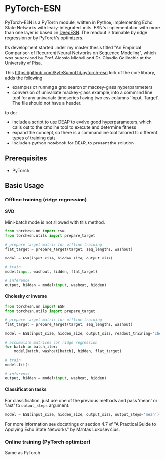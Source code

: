# PyTorch-ESN

PyTorch-ESN is a PyTorch module, written in Python, implementing Echo State Networks with leaky-integrated units. ESN's implementation with more than one layer is based on [DeepESN](https://arxiv.org/abs/1712.04323). The readout is trainable by ridge regression or by PyTorch's optimizers.

Its development started under my master thesis titled "An Empirical Comparison of Recurrent Neural Networks on Sequence Modeling", which was supervised by Prof. Alessio Micheli and Dr. Claudio Gallicchio at the University of Pisa.

This https://github.com/ByteSumoLtd/pytorch-esn fork of the core library, adds the following

- examples of running a grid search of mackey-glass hyperparameters
- conversion of univariate mackey-glass example, into a command line tool for any univariate timeseries having two csv columns 'Input, Target'. The file should not have a header.

to do:
- include a script to use DEAP to evolve good hyperparameters, which calls out to the cmdline tool to execute and determine fitness
- expand the concept, so there is a commandline tool tailored to different types of training data
- include a python notebook for DEAP, to present the solution

## Prerequisites

* PyTorch

## Basic Usage

### Offline training (ridge regression)

#### SVD
Mini-batch mode is not allowed with this method.

```python
from torchesn.nn import ESN
from torchesn.utils import prepare_target

# prepare target matrix for offline training
flat_target = prepare_target(target, seq_lengths, washout)

model = ESN(input_size, hidden_size, output_size)

# train
model(input, washout, hidden, flat_target)

# inference
output, hidden = model(input, washout, hidden)
```

#### Cholesky or inverse
```python
from torchesn.nn import ESN
from torchesn.utils import prepare_target

# prepare target matrix for offline training
flat_target = prepare_target(target, seq_lengths, washout)

model = ESN(input_size, hidden_size, output_size, readout_training='cholesky')

# accumulate matrices for ridge regression
for batch in batch_iter:
    model(batch, washout[batch], hidden, flat_target)

# train
model.fit()

# inference
output, hidden = model(input, washout, hidden)
```

#### Classification tasks
For classification, just use one of the previous methods and pass 'mean' or
'last' to ```output_steps``` argument.

```python
model = ESN(input_size, hidden_size, output_size, output_steps='mean')
```

For more information see docstrings or section 4.7 of "A Practical Guide to Applying
Echo State Networks" by Mantas Lukoševičius.

### Online training (PyTorch optimizer)

Same as PyTorch.
